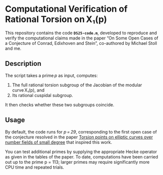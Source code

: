 # Computational Verification of Rational Torsion on X₁(p)

This repository contains the code **`DS25-code.m`**, developed to reproduce and verify the computational claims made in the 
paper “On Some Open Cases of a Conjecture of Conrad, Edixhoven and Stein”, co-authored by Michael Stoll and me.

## Description

The script takes a prime *p* as input, computes:

1. The full rational torsion subgroup of the Jacobian of the modular curve X₁(p), and  
2. Its rational cuspidal subgroup.

It then checks whether these two subgroups coincide. 

## Usage

By default, the code runs for *p = 29*, corresponding to the first open case of the conjecture resolved in the paper 
[Torsion points on elliptic curves over number fields of small degree](https://msp.org/ant/2023/17-2/p01.xhtml) that inspired this work. 

You can test additional primes by supplying the appropriate Hecke operator as given in the tables of the paper. 
To date, computations have been carried out up to the prime p = 113; larger primes may require significantly more CPU time and repeated trials.
